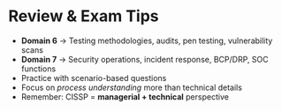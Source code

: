 # Review & Exam Tips

- **Domain 6** → Testing methodologies, audits, pen testing, vulnerability scans  
- **Domain 7** → Security operations, incident response, BCP/DRP, SOC functions  
- Practice with scenario-based questions  
- Focus on *process understanding* more than technical details  
- Remember: CISSP = **managerial + technical** perspective
